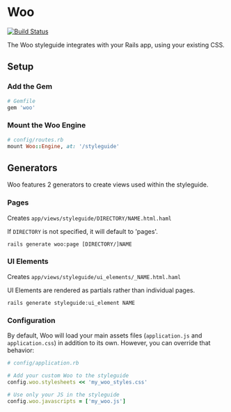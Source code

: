 # Woo
[![Build Status](https://travis-ci.org/adorableio/woo.svg?branch=master)](https://travis-ci.org/adorableio/woo)

The Woo styleguide integrates with your Rails app, using your existing CSS.

## Setup

### Add the Gem

```ruby
# Gemfile
gem 'woo'
```

### Mount the Woo Engine

```ruby
# config/routes.rb
mount Woo::Engine, at: '/styleguide'
```

## Generators

Woo features 2 generators to create views used within the styleguide.

### Pages
Creates `app/views/styleguide/DIRECTORY/NAME.html.haml`

If `DIRECTORY` is not specified, it will default to 'pages'.

```
rails generate woo:page [DIRECTORY/]NAME
```

### UI Elements
Creates `app/views/styleguide/ui_elements/_NAME.html.haml`

UI Elements are rendered as partials rather than individual pages.

```
rails generate styleguide:ui_element NAME
```

### Configuration

By default, Woo will load your main assets files (`application.js` and `application.css`) in addition to its own.
However, you can override that behavior:

```ruby
# config/application.rb

# Add your custom Woo to the styleguide
config.woo.stylesheets << 'my_woo_styles.css'

# Use only your JS in the styleguide
config.woo.javascripts = ['my_woo.js']
```
